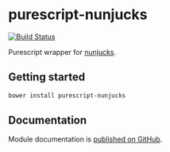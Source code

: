 # purescript-nunjucks

[![Build Status](https://app.wercker.com/status/1b6ac6e25221da82e28b80945e379fe9/s/master)](https://app.wercker.com/project/byKey/1b6ac6e25221da82e28b80945e379fe9)

Purescript wrapper for [nunjucks](https://mozilla.github.io/nunjucks/).

## Getting started

```sh
bower install purescript-nunjucks
```

## Documentation

Module documentation is [published on GitHub](https://github.com/plippe/purescript-nunjucks/tree/master/docs).
